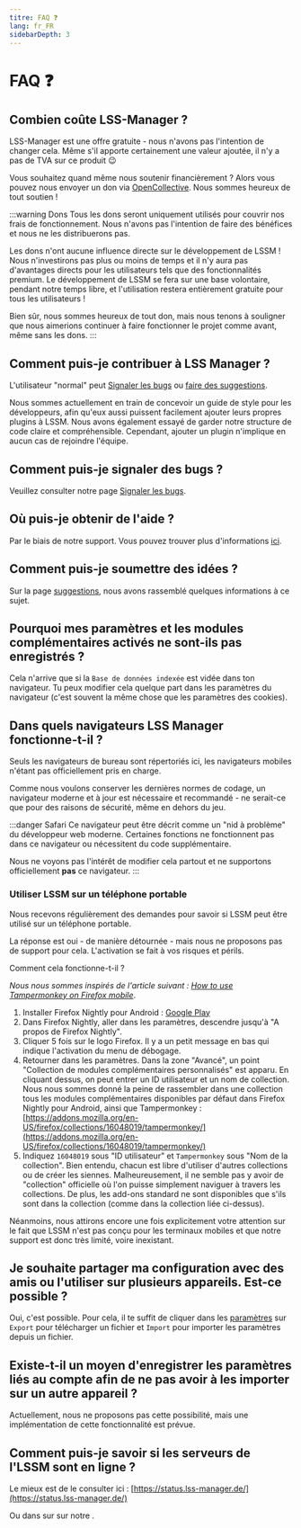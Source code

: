 ```yaml
---
titre: FAQ ❓
lang: fr_FR
sidebarDepth: 3
---
```


# FAQ ❓

## Combien coûte LSS-Manager ?
LSS-Manager est une offre gratuite - nous n'avons pas l'intention de changer cela.
Même s'il apporte certainement une valeur ajoutée, il n'y a pas de TVA sur ce produit :wink:

Vous souhaitez quand même nous soutenir financièrement ? Alors vous pouvez nous envoyer un don via [OpenCollective][lssm.donations]. Nous sommes heureux de tout soutien !

:::warning Dons
Tous les dons seront uniquement utilisés pour couvrir nos frais de fonctionnement. Nous n'avons pas l'intention de faire des bénéfices et nous ne les distribuerons pas.

Les dons n'ont aucune influence directe sur le développement de LSSM ! Nous n'investirons pas plus ou moins de temps et il n'y aura pas d'avantages directs pour les utilisateurs tels que des fonctionnalités premium. Le développement de LSSM se fera sur une base volontaire, pendant notre temps libre, et l'utilisation restera entièrement gratuite pour tous les utilisateurs !

Bien sûr, nous sommes heureux de tout don, mais nous tenons à souligner que nous aimerions continuer à faire fonctionner le projet comme avant, même sans les dons.
:::

## Comment puis-je contribuer à LSS Manager ?
L'utilisateur "normal" peut [Signaler les bugs][docs.error_report] ou [faire des suggestions][docs.suggestions].

Nous sommes actuellement en train de concevoir un guide de style pour les développeurs, afin qu'eux aussi puissent facilement ajouter leurs propres plugins à LSSM. Nous avons également essayé de garder notre structure de code claire et compréhensible. Cependant, ajouter un plugin n'implique en aucun cas de rejoindre l'équipe.

## Comment puis-je signaler des bugs ?
Veuillez consulter notre page [Signaler les bugs][docs.error_report].

## Où puis-je obtenir de l'aide ?
Par le biais de notre support. Vous pouvez trouver plus d'informations [ici][docs.support].

## Comment puis-je soumettre des idées ?
Sur la page [suggestions][docs.suggestions], nous avons rassemblé quelques informations à ce sujet.

## Pourquoi mes paramètres et les modules complémentaires activés ne sont-ils pas enregistrés ?
Cela n'arrive que si la `Base de données indexée` est vidée dans ton navigateur. Tu peux modifier cela quelque part dans les paramètres du navigateur (c'est souvent la même chose que les paramètres des cookies).

## Dans quels navigateurs LSS Manager fonctionne-t-il ?
Seuls les navigateurs de bureau sont répertoriés ici, les navigateurs mobiles n'étant pas officiellement pris en charge.

Comme nous voulons conserver les dernières normes de codage, un navigateur moderne et à jour est nécessaire et recommandé - ne serait-ce que pour des raisons de sécurité, même en dehors du jeu.

<browser-support-table/>

:::danger Safari
Ce navigateur peut être décrit comme un "nid à problème" du développeur web moderne. Certaines fonctions ne fonctionnent pas dans ce navigateur ou nécessitent du code supplémentaire.

Nous ne voyons pas l'intérêt de modifier cela partout et ne supportons officiellement **pas** ce navigateur.
:::

### Utiliser LSSM sur un téléphone portable
Nous recevons régulièrement des demandes pour savoir si LSSM peut être utilisé sur un téléphone portable.

La réponse est oui - de manière détournée - mais nous ne proposons pas de support pour cela. L'activation se fait à vos risques et périls.

Comment cela fonctionne-t-il ?

*Nous nous sommes inspirés de l'article suivant : [How to use Tampermonkey on Firefox mobile](https://enux.pl/article/en/2021-03-14/how-use-tampermonkey-firefox-mobile)*.

1. Installer Firefox Nightly pour Android : [Google Play](https://play.google.com/store/apps/details?id=org.mozilla.fenix)
2. Dans Firefox Nightly, aller dans les paramètres, descendre jusqu'à "A propos de Firefox Nightly".
3. Cliquer 5 fois sur le logo Firefox. Il y a un petit message en bas qui indique l'activation du menu de débogage.
4. Retourner dans les paramètres. Dans la zone "Avancé", un point "Collection de modules complémentaires personnalisés" est apparu. En cliquant dessus, on peut entrer un ID utilisateur et un nom de collection. Nous nous sommes donné la peine de rassembler dans une collection tous les modules complémentaires disponibles par défaut dans Firefox Nightly pour Android, ainsi que Tampermonkey : [https://addons.mozilla.org/en-US/firefox/collections/16048019/tampermonkey/](https://addons.mozilla.org/en-US/firefox/collections/16048019/tampermonkey/)
5. Indiquez `16048019` sous "ID utilisateur" et `Tampermonkey` sous "Nom de la collection". Bien entendu, chacun est libre d'utiliser d'autres collections ou de créer les siennes. Malheureusement, il ne semble pas y avoir de "collection" officielle où l'on puisse simplement naviguer à travers les collections. De plus, les add-ons standard ne sont disponibles que s'ils sont dans la collection (comme dans la collection liée ci-dessus).

Néanmoins, nous attirons encore une fois explicitement votre attention sur le fait que LSSM n'est pas conçu pour les terminaux mobiles et que notre support est donc très limité, voire inexistant.

## Je souhaite partager ma configuration avec des amis ou l'utiliser sur plusieurs appareils. Est-ce possible ?
Oui, c'est possible. Pour cela, il te suffit de cliquer dans les [paramètres][docs.settings] sur `Export` pour télécharger un fichier et `Import` pour importer les paramètres depuis un fichier.

## Existe-t-il un moyen d'enregistrer les paramètres liés au compte afin de ne pas avoir à les importer sur un autre appareil ?
Actuellement, nous ne proposons pas cette possibilité, mais une implémentation de cette fonctionnalité est prévue.

## Comment puis-je savoir si les serveurs de l'LSSM sont en ligne ?
Le mieux est de le consulter ici : [https://status.lss-manager.de/](https://status.lss-manager.de/)

Ou dans sur <discord-channel channel="uptime"/> sur notre <discord/>.

<!-- ==START_FOOTER== Do NOT edit anything below this line! Any edits will be removed as content is auto generated! -->
[lssm.status]: https://status.lss-manager.de/
[lssm.discord]: https://discord.gg/RcTNjpB
[lssm.userscript]: https://v4.lss-manager.de/lssm-v4.user.js
[lssm.donations]: https://donate.lss-manager.de/
[docs]: https://docs.lss-manager.de/
[docs.home]: /fr_FR/
[docs.apps]: /fr_FR/apps.md
[docs.appstore]: /fr_FR/appstore.md
[docs.bugs]: /fr_FR/bugs.md
[docs.error_report]: /fr_FR/error_report.md
[docs.faq]: /fr_FR/faq.md
[docs.metadata]: /fr_FR/metadata.md
[docs.other]: /fr_FR/other.md
[docs.settings]: /fr_FR/settings.md
[docs.suggestions]: /fr_FR/suggestions.md
[docs.support]: /fr_FR/support.md
[games.self]: https://operateur112.fr
[tampermonkey]: https://tampermonkey.net/
[github]: https://github.com/LSS-Manager/LSSM-V.4
[github.issues]: https://github.com/LSS-Manager/LSSM-V.4/issues
[github.issues.open]: https://github.com/LSS-Manager/LSSM-V.4/issues?q=is%3Aissue+is%3Aopen+label%3Abug